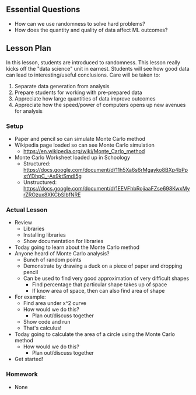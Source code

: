 ## Essential Questions

- How can we use randomness to solve hard problems?
- How does the quantity and quality of data affect ML outcomes?

## Lesson Plan

In this lesson, students are introduced to randomness. This lesson really kicks
off the "data science" unit in earnest. Students will see how good data can
lead to interesting/useful conclusions. Care will be taken to: 
1. Separate data generation from analysis
2. Prepare students for working with pre-prepared data
3. Appreciate how large quantities of data improve outcomes
4. Appreciate how the speed/power of computers opens up new avenues for analysis

### Setup

- Paper and pencil so can simulate Monte Carlo method
- Wikipedia page loaded so can see Monte Carlo simulation
    - https://en.wikipedia.org/wiki/Monte_Carlo_method
- Monte Carlo Worksheet loaded up in Schoology
    - Structured: https://docs.google.com/document/d/11h5Xa6s6rMgayko8BXp4bPpxtYDhpC_-As9ktSmdI5g
    - Unstructured: https://docs.google.com/document/d/1EEVFhbRojiaaFZse698KwxMyrZROzux8XKCbSIbfNRE

### Actual Lesson

- Review
    - Libraries
    - Installing libraries
    - Show documentation for libraries
- Today going to learn about the Monte Carlo method
- Anyone heard of Monte Carlo analysis?
    - Bunch of random points
    - Demonstrate by drawing a duck on a piece of paper and dropping pencil
    - Can be used to find very good approximation of very difficult shapes
        - Find percentage that particular shape takes up of space
        - If know area of space, then can also find area of shape
- For example:
    - Find area under x^2 curve
    - How would we do this?
        - Plan out/discuss together
    - Show code and run
    - That's calculus!
- Today going to calculate the area of a circle using the Monte Carlo method
    - How would we do this?
        - Plan out/discuss together
- Get started!

### Homework

- None
